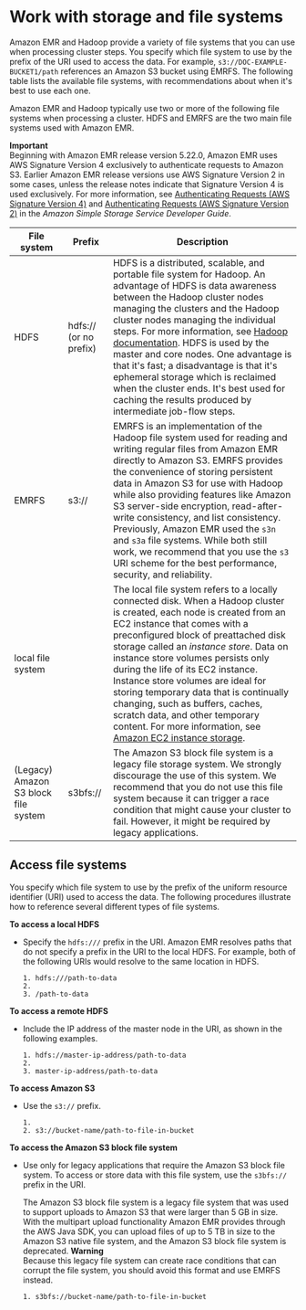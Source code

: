 # Work with storage and file systems<a name="emr-plan-file-systems"></a>

Amazon EMR and Hadoop provide a variety of file systems that you can use when processing cluster steps\. You specify which file system to use by the prefix of the URI used to access the data\. For example, `s3://DOC-EXAMPLE-BUCKET1/path` references an Amazon S3 bucket using EMRFS\. The following table lists the available file systems, with recommendations about when it's best to use each one\. 

Amazon EMR and Hadoop typically use two or more of the following file systems when processing a cluster\. HDFS and EMRFS are the two main file systems used with Amazon EMR\.

**Important**  
Beginning with Amazon EMR release version 5\.22\.0, Amazon EMR uses AWS Signature Version 4 exclusively to authenticate requests to Amazon S3\. Earlier Amazon EMR release versions use AWS Signature Version 2 in some cases, unless the release notes indicate that Signature Version 4 is used exclusively\. For more information, see [Authenticating Requests \(AWS Signature Version 4\)](https://docs.aws.amazon.com/AmazonS3/latest/API/sig-v4-authenticating-requests.html) and [Authenticating Requests \(AWS Signature Version 2\)](https://docs.aws.amazon.com/AmazonS3/latest/API/auth-request-sig-v2.html) in the *Amazon Simple Storage Service Developer Guide*\.


| File system | Prefix | Description | 
| --- | --- | --- | 
| HDFS | hdfs:// \(or no prefix\) |  HDFS is a distributed, scalable, and portable file system for Hadoop\. An advantage of HDFS is data awareness between the Hadoop cluster nodes managing the clusters and the Hadoop cluster nodes managing the individual steps\. For more information, see [Hadoop documentation](http://hadoop.apache.org/docs/stable)\.  HDFS is used by the master and core nodes\. One advantage is that it's fast; a disadvantage is that it's ephemeral storage which is reclaimed when the cluster ends\. It's best used for caching the results produced by intermediate job\-flow steps\.   | 
| EMRFS | s3:// |  EMRFS is an implementation of the Hadoop file system used for reading and writing regular files from Amazon EMR directly to Amazon S3\. EMRFS provides the convenience of storing persistent data in Amazon S3 for use with Hadoop while also providing features like Amazon S3 server\-side encryption, read\-after\-write consistency, and list consistency\.   Previously, Amazon EMR used the `s3n` and `s3a` file systems\. While both still work, we recommend that you use the `s3` URI scheme for the best performance, security, and reliability\.   | 
| local file system |  |  The local file system refers to a locally connected disk\. When a Hadoop cluster is created, each node is created from an EC2 instance that comes with a preconfigured block of preattached disk storage called an *instance store*\. Data on instance store volumes persists only during the life of its EC2 instance\. Instance store volumes are ideal for storing temporary data that is continually changing, such as buffers, caches, scratch data, and other temporary content\. For more information, see [Amazon EC2 instance storage](https://docs.aws.amazon.com/AWSEC2/latest/UserGuide/InstanceStorage.html)\.  | 
| \(Legacy\) Amazon S3 block file system | s3bfs:// |  The Amazon S3 block file system is a legacy file storage system\. We strongly discourage the use of this system\.  We recommend that you do not use this file system because it can trigger a race condition that might cause your cluster to fail\. However, it might be required by legacy applications\.   | 

## Access file systems<a name="emr-dev-access-file-systems"></a>

You specify which file system to use by the prefix of the uniform resource identifier \(URI\) used to access the data\. The following procedures illustrate how to reference several different types of file systems\. 

**To access a local HDFS**
+ Specify the `hdfs:///` prefix in the URI\. Amazon EMR resolves paths that do not specify a prefix in the URI to the local HDFS\. For example, both of the following URIs would resolve to the same location in HDFS\. 

  ```
  1. hdfs:///path-to-data
  2. 							
  3. /path-to-data
  ```

**To access a remote HDFS**
+ Include the IP address of the master node in the URI, as shown in the following examples\. 

  ```
  1. hdfs://master-ip-address/path-to-data
  2. 						
  3. master-ip-address/path-to-data
  ```

**To access Amazon S3**
+ Use the `s3://` prefix\.

  ```
  1. 						
  2. s3://bucket-name/path-to-file-in-bucket
  ```

**To access the Amazon S3 block file system**
+ Use only for legacy applications that require the Amazon S3 block file system\. To access or store data with this file system, use the `s3bfs://` prefix in the URI\. 

  The Amazon S3 block file system is a legacy file system that was used to support uploads to Amazon S3 that were larger than 5 GB in size\. With the multipart upload functionality Amazon EMR provides through the AWS Java SDK, you can upload files of up to 5 TB in size to the Amazon S3 native file system, and the Amazon S3 block file system is deprecated\. 
**Warning**  
Because this legacy file system can create race conditions that can corrupt the file system, you should avoid this format and use EMRFS instead\. 

  ```
  1. s3bfs://bucket-name/path-to-file-in-bucket
  ```